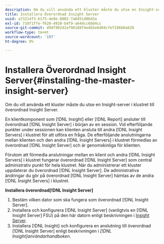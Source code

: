 ```yaml
---
description: Om du vill använda ett kluster måste du utse en Insight-server i klustret till överordnad Insight Server.
title: Installera Överordnad Insight Server
uuid: a73214f3-b175-4e9e-8802-7a8451d86d3a
exl-id: 710f1ffe-f620-4920-b4f9-a644cc68d4cc
source-git-commit: d9df90242ef96188f4e4b5e6d04cfef196b0a628
workflow-type: tm+mt
source-wordcount: '197'
ht-degree: 0%

---
```


# Installera Överordnad Insight Server{#installing-the-master-insight-server}

Om du vill använda ett kluster måste du utse en Insight-server i klustret till överordnad Insight Server.

En klientkomponent som [!DNL Insight] eller [!DNL Report] ansluter till överordnad [!DNL Insight Server] i början av en session. Vid efterföljande punkter under sessionen kan klienten ansluta till andra [!DNL Insight Servers] i klustret för att utföra en fråga. De efterföljande anslutningarna mellan klienten och den andra [!DNL Insight Servers] i klustret förmedlas av överordnad [!DNL Insight Server] och är genomskinliga för klienten.

Förutom att förmedla anslutningar mellan en klient och andra [!DNL Insight Servers] i klustret fungerar överordnad [!DNL Insight Server] som central administrativ punkt för hela klustret. När du administrerar ett kluster uppdaterar du överordnad [!DNL Insight Server]. De administrativa ändringar du gör på överordnad [!DNL Insight Server] hämtas av de andra [!DNL Insight Servers] i klustret.

**Installera överordnad[!DNL Insight Server]**

1. Bestäm vilken dator som ska fungera som överordnad [!DNL Insight Server].
1. Installera och konfigurera [!DNL Insight Server] (vanligtvis en [!DNL Insight Server] FSU) på den här datorn enligt beskrivningen i [Insight Server](../../../../../../home/c-inst-svr/c-msr-server/c-msr-server.md).
1. Installera [!DNL Insight] och konfigurera en anslutning till överordnad [!DNL Insight Server] enligt beskrivningen i *[!DNL Insight]användarhandboken*.
